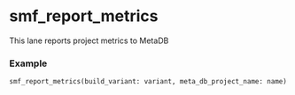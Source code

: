 # smf_report_metrics

This lane reports project metrics to MetaDB

### Example
```
smf_report_metrics(build_variant: variant, meta_db_project_name: name)
``` 